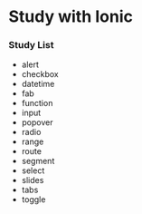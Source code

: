 # Study with Ionic

### Study List
- alert
- checkbox
- datetime
- fab
- function
- input
- popover
- radio
- range
- route
- segment
- select
- slides
- tabs
- toggle

